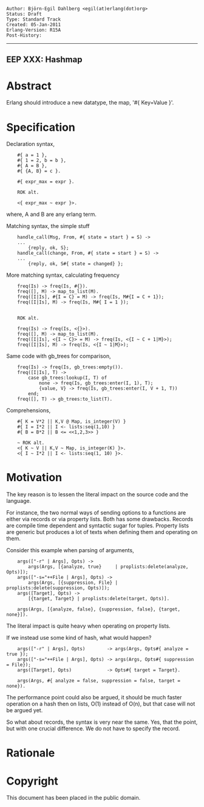     Author: Björn-Egil Dahlberg <egil(at)erlang(dot)org>
    Status: Draft
    Type: Standard Track
    Created: 05-Jan-2011
    Erlang-Version: R15A
    Post-History:
****
EEP XXX: Hashmap
----



Abstract
========

Erlang should introduce a new datatype, the map, '#{ Key=Value }'.


Specification
=============

Declaration syntax,

        #{ a = 1 },
        #{ 1 = 2, b = b },
        #{ A = B },
        #{ {A, B} = c }.

        #{ expr_max = expr }.

        ROK alt.

        <{ expr_max ~ expr }>.


where,
    A and B are any erlang term.

Matching syntax, the simple stuff

        handle_call(Msg, From, #{ state = start } = S) ->
        ...
            {reply, ok, S};
        handle_call(change, From, #{ state = start } = S) ->
        ...
            {reply, ok, S#{ state = changed} };

More matching syntax, calculating frequency

        freq(Is) -> freq(Is, #{}).
        freq([], M) -> map_to_list(M).
        freq([I|Is], #{I = C} = M) -> freq(Is, M#{I = C + 1});
        freq([I|Is], M) -> freq(Is, M#{ I = 1 });


        ROK alt.

        freq(Is) -> freq(Is, <{}>).
        freq([], M) -> map_to_list(M).
        freq([I|Is], <{I ~ C}> = M) -> freq(Is, <{I ~ C + 1|M}>);
        freq([I|Is], M) -> freq(Is, <{I ~ 1|M}>);


Same code with gb_trees for comparison,

        freq(Is) -> freq(Is, gb_trees:empty()).
        freq([I|Is], T) ->
            case gb_trees:lookup(I, T) of 
                none -> freq(Is, gb_trees:enter(I, 1), T);
                {value, V} -> freq(Is, gb_trees:enter(I, V + 1, T))
            end;
        freq([], T) -> gb_trees:to_list(T).


Comprehensions,

        #{ K = V*2 || K,V @ Map, is_integer(V) }
        #{ I = I*2 || I <- lists:seq(1,10) }
        #{ B = B*2 || B <= <<1,2,3>> }

        ~ ROK alt.
        <{ K ~ V || K,V ~ Map, is_integer(K) }>.
        <{ I ~ I*2 || I <- lists:seq(1, 10) }>.

Motivation
==========

The key reason is to lessen the literal impact on the source code and the language.

For instance, the two normal ways of sending options to a functions are either via
records or via property lists. Both has some drawbacks. Records are compile time
dependent and syntactic sugar for tuples. Property lists are generic but produces
a lot of texts when defining them and operating on them.

Consider this example when parsing of arguments,

        args(["-r" | Args], Opts) -> 
            args(Args, [{analyze, true}     | proplists:delete(analyze, Opts)]);
        args(["-s="++File | Args], Opts) -> 
            args(Args, [{suppression, File} | proplists:delete(suppression, Opts)]);
        args([Target], Opts) -> 
            [{target, Target} | proplists:delete(target, Opts)].
        
        args(Args, [{analyze, false}, {suppression, false}, {target, none}]).

The literal impact is quite heavy when operating on property lists.

If we instead use some kind of hash, what would happen?

        args(["-r" | Args], Opts)        -> args(Args, Opts#{ analyze = true });
        args(["-s="++File | Args], Opts) -> args(Args, Opts#{ suppression = File});
        args([Target], Opts)             -> Opts#{ target = Target}.
    
        args(Args, #{ analyze = false, suppression = false, target = none}).

The performance point could also be argued, it should be much faster operation on 
a hash then on lists, O(1) instead of O(n), but that case will not be argued yet.

So what about records, the syntax is very near the same. Yes, that the point, but
with one crucial difference. We do not have to specify the record.
 


Rationale
=========





Copyright
=========

This document has been placed in the public domain.


